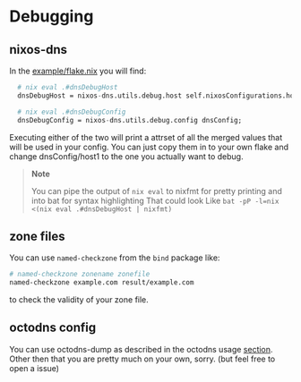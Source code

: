 # Debugging

## nixos-dns

In the [example/flake.nix](https://github.com/Janik-Haag/nixos-dns/tree/main/example/flake.nix) you will find:

```nix
  # nix eval .#dnsDebugHost
  dnsDebugHost = nixos-dns.utils.debug.host self.nixosConfigurations.host1;

  # nix eval .#dnsDebugConfig
  dnsDebugConfig = nixos-dns.utils.debug.config dnsConfig;
```

Executing either of the two will print a attrset of all the merged values that will be used in your config.
You can just copy them in to your own flake and change dnsConfig/host1 to the one you actually want to debug.

> **Note**
>
> You can pipe the output of `nix eval` to nixfmt for pretty printing and into bat for syntax highlighting
> That could look Like `bat -pP -l=nix <(nix eval .#dnsDebugHost | nixfmt)`

## zone files

You can use `named-checkzone` from the `bind` package like:

```bash
# named-checkzone zonename zonefile
named-checkzone example.com result/example.com
```

to check the validity of your zone file.

## octodns config

You can use octodns-dump as described in the octodns usage [section](usage.html#octodns).
Other then that you are pretty much on your own, sorry. (but feel free to open a issue)
